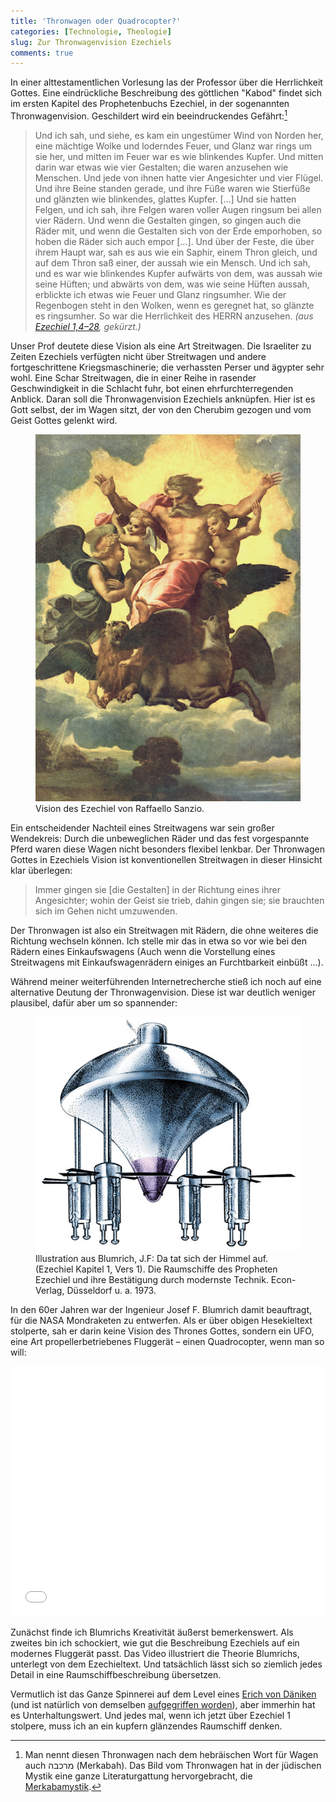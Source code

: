 ```yaml
---
title: 'Thronwagen oder Quadrocopter?'
categories: [Technologie, Theologie]
slug: Zur Thronwagenvision Ezechiels
comments: true
---
```


In einer alttestamentlichen Vorlesung las der Professor über die Herrlichkeit Gottes. Eine eindrückliche Beschreibung des göttlichen "Kabod" findet sich im ersten Kapitel des Prophetenbuchs Ezechiel, in der sogenannten Thronwagenvision. Geschildert wird ein beeindruckendes Gefährt:[^merkaba]

[^merkaba]: Man nennt diesen Thronwagen nach dem hebräischen Wort für Wagen auch מרכבה (Merkabah). Das Bild vom Thronwagen hat in der jüdischen Mystik eine ganze Literaturgattung hervorgebracht, die [Merkabamystik](http://de.wikipedia.org/wiki/Merkaba).

> Und ich sah, und siehe, es kam ein ungestümer Wind von Norden her, eine mächtige Wolke und loderndes Feuer, und Glanz war rings um sie her, und mitten im Feuer war es wie blinkendes Kupfer. Und mitten darin war etwas wie vier Gestalten; die waren anzusehen wie Menschen. Und jede von ihnen hatte vier Angesichter und vier Flügel. Und ihre Beine standen gerade, und ihre Füße waren wie Stierfüße und glänzten wie blinkendes, glattes Kupfer. […] Und sie hatten Felgen, und ich sah, ihre Felgen waren voller Augen ringsum bei allen vier Rädern. Und wenn die Gestalten gingen, so gingen auch die Räder mit, und wenn die Gestalten sich von der Erde emporhoben, so hoben die Räder sich auch empor […]. Und über der Feste, die über ihrem Haupt war, sah es aus wie ein Saphir, einem Thron gleich, und auf dem Thron saß einer, der aussah wie ein Mensch. Und ich sah, und es war wie blinkendes Kupfer aufwärts von dem, was aussah wie seine Hüften; und abwärts von dem, was wie seine Hüften aussah, erblickte ich etwas wie Feuer und Glanz ringsumher. Wie der Regenbogen steht in den Wolken, wenn es geregnet hat, so glänzte es ringsumher. So war die Herrlichkeit des HERRN anzusehen. *(aus [Ezechiel 1,4–28](http://www.bibleserver.com/text/LUT/Hesekiel1), gekürzt.)*

Unser Prof deutete diese Vision als eine Art Streitwagen. Die Israeliter zu Zeiten Ezechiels verfügten nicht über Streitwagen und andere fortgeschrittene Kriegsmaschinerie; die verhassten Perser und ägypter sehr wohl. Eine Schar Streitwagen, die in einer Reihe in rasender Geschwindigkeit in die Schlacht fuhr, bot einen ehrfurchterregenden Anblick. Daran soll die Thronwagenvision Ezechiels anknüpfen. Hier ist es Gott selbst, der im Wagen sitzt, der von den Cherubim gezogen und vom Geist Gottes gelenkt wird.

<figure><img src='/images/Thronwagen/Thronwagen_raffael.jpg' /><figcaption>
Vision des Ezechiel von Raffaello Sanzio.</figcaption></figure>

Ein entscheidender Nachteil eines Streitwagens war sein großer Wendekreis: Durch die unbeweglichen Räder und das fest vorgespannte Pferd waren diese Wagen nicht besonders flexibel lenkbar. Der Thronwagen Gottes in Ezechiels Vision ist konventionellen Streitwagen in dieser Hinsicht klar überlegen:

>  Immer gingen sie [die Gestalten] in der Richtung eines ihrer Angesichter; wohin der Geist sie trieb, dahin gingen sie; sie brauchten sich im Gehen nicht umzuwenden.

Der Thronwagen ist also ein Streitwagen mit Rädern, die ohne weiteres die Richtung wechseln können. Ich stelle mir das in etwa so vor wie bei den Rädern eines Einkaufswagens (Auch wenn die Vorstellung eines Streitwagens mit Einkaufswagenrädern einiges an Furchtbarkeit einbüßt …).

Während meiner weiterführenden Internetrecherche stieß ich noch auf eine alternative Deutung der Thronwagenvision. Diese ist war deutlich weniger plausibel, dafür aber um so spannender:

<figure><img src='/images/Thronwagen/Thronwagen_blumrich.jpg' /><figcaption>
Illustration aus Blumrich, J.F: Da tat sich der Himmel auf. (Ezechiel Kapitel 1, Vers 1). Die Raumschiffe des Propheten Ezechiel und ihre Bestätigung durch modernste Technik. Econ-Verlag, Düsseldorf u. a. 1973.</figcaption></figure>

In den 60er Jahren war der Ingenieur Josef F. Blumrich damit beauftragt, für die NASA Mondraketen zu entwerfen. Als er über obigen Hesekieltext stolperte, sah er darin keine Vision des Thrones Gottes, sondern ein UFO, eine Art propellerbetriebenes Fluggerät – einen Quadrocopter, wenn man so will:

<iframe width="100%" height="400" src="//www.youtube-nocookie.com/embed/b9RP4ugHbQ4?rel=0" frameborder="0" allowfullscreen></iframe>

Zunächst finde ich Blumrichs Kreativität äußerst bemerkenswert. Als zweites bin ich schockiert, wie gut die Beschreibung Ezechiels auf ein modernes Fluggerät passt. Das Video illustriert die Theorie Blumrichs, unterlegt von dem Ezechieltext. Und tatsächlich lässt sich so ziemlich jedes Detail in eine Raumschiffbeschreibung übersetzen.

Vermutlich ist das Ganze Spinnerei auf dem Level eines [Erich von Däniken](http://de.wikipedia.org/wiki/Erich_von_Däniken) (und ist natürlich von demselben [aufgegriffen worden](https://www.youtube.com/watch?v=UzgXTp1mV1g)), aber immerhin hat es Unterhaltungswert. Und jedes mal, wenn ich jetzt über Ezechiel 1 stolpere, muss ich an ein kupfern glänzendes Raumschiff denken.